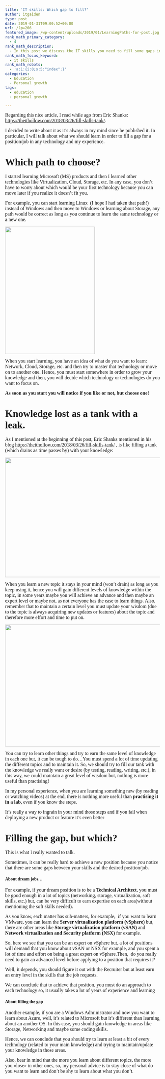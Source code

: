 ```yaml
---
title: 'IT skills: Which gap to fill?'
author: itgaiden
type: post
date: 2019-01-31T09:00:52+00:00
url: /?p=266
featured_image: /wp-content/uploads/2019/01/LearningPaths-for-post.jpg
rank_math_primary_category:
  - 4
rank_math_description:
  - In this post we discuss the IT skills you need to fill some gaps in order to achieve a position or goal.
rank_math_focus_keyword:
  - it skills
rank_math_robots:
  - 'a:1:{i:0;s:5:"index";}'
categories:
  - Education
  - Personal growth
tags:
  - education
  - personal growth

---
```

<span style="font-family: Didact Gothic; font-size: 16px;">Regarding this nice article, I read while ago from <span class="username u-dir" dir="ltr">Eric Shanks</span>: <a href="https://theithollow.com/2018/03/26/fill-skills-tank/">https://theithollow.com/2018/03/26/fill-skills-tank/</a>.</span>

<span style="font-family: Didact Gothic; font-size: 16px;">I decided to write about it as it&#8217;s always in my mind since he published it. In particular, I will talk about what we should learn in order to fill a gap for a position/job in any technology and my experience.<br /> </span>

# <span style="font-family: Didact Gothic; font-size: 32px;">Which path to choose?</span>

 <span style="font-family: Didact Gothic; font-size: 16px;">I started learning Microsoft (MS) products and then I learned other technologies like Virtualization, Cloud, Storage, etc. In any case, you don&#8217;t have to worry about which would be your first technology because you can move later if you realize it doesn&#8217;t fit you. </span>

<span style="font-family: Didact Gothic; font-size: 16px;">For example, you can start learning Linux  (I hope I had taken that path!) instead of Windows and then move to Windows or learning about Storage, any path would be correct as long as you continue to learn the same technology or a new one.</span>

<img loading="lazy" class="alignnone wp-image-548" src="http://wp.docker.localhost:8000/wp-content/uploads/2019/01/LearningPaths-for-post-212x300.jpg" alt="" width="292" height="413" srcset="http://wp.docker.localhost:8000/wp-content/uploads/2019/01/LearningPaths-for-post-212x300.jpg 212w, http://wp.docker.localhost:8000/wp-content/uploads/2019/01/LearningPaths-for-post.jpg 429w" sizes="(max-width: 292px) 100vw, 292px" /> 

<span style="font-size: 16px; font-family: Didact Gothic;">When you start learning, you have an idea of what do you want to learn: Network, Cloud, Storage, etc. and then try to master that technology or move on to another one. Hence, you must start somewhere in order to grow your knowledge and then, you will decide which technology or technologies do you want to focus on.</span>

<span style="font-size: 16px; font-family: Didact Gothic;"><strong>As soon as you start you will notice if you like or not, but choose one!</strong><br /> </span>

# <span style="font-family: Didact Gothic; font-size: 32px;">Knowledge lost as a tank with a leak.</span>

<span style="font-size: 16px; font-family: Didact Gothic;">As I mentioned at the beginning of this post, Eric Shanks mentioned in his blog <a href="https://theithollow.com/2018/03/26/fill-skills-tank/">https://theithollow.com/2018/03/26/fill-skills-tank/</a> , is like filling a tank (which drains as time passes by) with your knowledge:</span>

<img loading="lazy" class="alignnone wp-image-541" src="http://wp.docker.localhost:8000/wp-content/uploads/2018/10/Skills_empty-300x224.png" alt="" width="519" height="388" srcset="http://wp.docker.localhost:8000/wp-content/uploads/2018/10/Skills_empty-300x224.png 300w, http://wp.docker.localhost:8000/wp-content/uploads/2018/10/Skills_empty-768x573.png 768w, http://wp.docker.localhost:8000/wp-content/uploads/2018/10/Skills_empty.png 828w" sizes="(max-width: 519px) 100vw, 519px" /> 

<span style="font-family: Didact Gothic; font-size: 16px;">When you learn a new topic it stays in your mind (won&#8217;t drain) as long as you keep using it, hence you will gain different levels of knowledge within the topic, in some years maybe you will achieve an advance and then maybe an expert level or maybe not, as not everyone has the ease to learn things. Also, remember that to maintain a certain level you must update your wisdom (due to the topic is always acquiring new updates or features) about the topic and therefore more effort and time to put on.</span>

<img loading="lazy" class="alignnone wp-image-539" src="http://wp.docker.localhost:8000/wp-content/uploads/2018/10/Skills_avg-300x223.png" alt="" width="531" height="395" srcset="http://wp.docker.localhost:8000/wp-content/uploads/2018/10/Skills_avg-300x223.png 300w, http://wp.docker.localhost:8000/wp-content/uploads/2018/10/Skills_avg-768x572.png 768w, http://wp.docker.localhost:8000/wp-content/uploads/2018/10/Skills_avg.png 827w" sizes="(max-width: 531px) 100vw, 531px" /> 

<span style="font-family: Didact Gothic; font-size: 12px;"><span style="font-size: 16px;">You can try to learn other things and try to earn the same level of knowledge in each one but, it can be tough to do&#8230;You must spend a lot of time updating the different topics and to maintain it. So, we should try to fill our tank with the knowledge we really want or desire (by testing, reading, writing, etc.), in this way, we could maintain a great level of wisdom but, nothing is more useful than practising!</span><br /> </span>

<span style="font-family: Didact Gothic; font-size: 16px;">In my personal experience, when you are learning something new (by reading or watching videos) at the end, there is nothing more useful than <strong>practising it in a lab</strong>, even if you know the steps. </span>

<span style="font-family: Didact Gothic; font-size: 16px;">It&#8217;s really a way to ingrain in your mind those steps and if you fail when deploying a new product or feature it&#8217;s even better 🙂</span>

# <span style="font-family: Didact Gothic; font-size: 32px;">Filling the gap, but which?</span>

<span style="font-size: 16px; font-family: Didact Gothic;">This is what I really wanted to talk.</span>

<span style="font-size: 16px; font-family: Didact Gothic;">Sometimes, it can be really hard to achieve a new position because you notice that there are some gaps between your skills and the desired position/job.</span>

#### **<span style="font-family: Didact Gothic;">About dream jobs&#8230;</span>**

<span style="font-family: Didact Gothic; font-size: 16px;">For example, if your dream position is to be a <strong>Technical Architect</strong>, you must be good enough in a lot of topics (networking, storage, virtualization, soft skills, etc.) but, can be very difficult to earn expertise on each area(without mentioning the soft skills needed).<br /> </span>

<span style="font-family: Didact Gothic; font-size: 16px;">As you know, each matter has sub-matters, for example,  if you want to learn VMware, you can learn the <strong>Server virtualization platform (vSphere)</strong> but, there are other areas like <strong>Storage virtualization platform (vSAN)</strong> and <strong>Network virtualization and Security platform (NSX)</strong> for example.</span>

<span style="font-family: Didact Gothic; font-size: 16px;">So, here we see that you can be an expert on vSphere but, a lot of positions will demand that you know about vSAN or NSX for example, and you spent a lot of time and effort on being a great expert on vSphere.Then,  do you really need to gain an advanced level before applying to a position that requires it?</span>

<span style="font-family: Didact Gothic; font-size: 16px;">Well, it depends, you should figure it out with the Recruiter but at least earn an entry level in the skills that the job requests.</span>

<span style="font-family: Didact Gothic; font-size: 16px;">We can conclude that to achieve that position, you must do an approach to each technology so, it usually takes a lot of years of experience and learning</span>

#### **<span style="font-family: Didact Gothic;">About filling the gap</span>**

<span style="font-size: 16px; font-family: Didact Gothic;">Another example, if you are a Windows Administrator and now you want to learn about Azure, well, it&#8217;s related to Microsoft but it&#8217;s different than learning about an another OS. In this case, you should gain knowledge in areas like Storage, Networking and maybe some coding skills.</span>

<span style="font-size: 16px; font-family: Didact Gothic;">Hence, we can conclude that you should try to learn at least a bit of every technology (related to your main knowledge) and trying to maintain/update your knowledge in those areas.</span>

<span style="font-size: 16px; font-family: Didact Gothic;">Also, bear in mind that the more you learn about different topics, the more you «lose» in other ones, so, my personal advice is to stay close of what do you want to learn and don&#8217;t be shy to learn about what you don&#8217;t.</span>

&nbsp;

&nbsp;

&nbsp;

&nbsp;